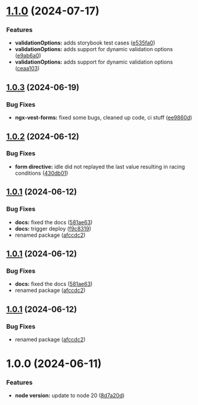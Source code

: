 # [1.1.0](https://github.com/simplifiedcourses/ngx-vest-forms/compare/v1.0.3...v1.1.0) (2024-07-17)


### Features

* **validationOptions:** adds storybook test cases ([e535fa0](https://github.com/simplifiedcourses/ngx-vest-forms/commit/e535fa0da18764bdeba6e12911eeaaac90885a02))
* **validationOptions:** adds support for dynamic validation options ([e9ab6a0](https://github.com/simplifiedcourses/ngx-vest-forms/commit/e9ab6a0bd6ec1dbc182f40292863ebc87b63b913))
* **validationOptions:** adds support for dynamic validation options ([ceaa103](https://github.com/simplifiedcourses/ngx-vest-forms/commit/ceaa10300f3a6392655542369ef9d7d1faa6b856))

## [1.0.3](https://github.com/simplifiedcourses/ngx-vest-forms/compare/v1.0.2...v1.0.3) (2024-06-19)


### Bug Fixes

* **ngx-vest-forms:** fixed some bugs, cleaned up code, ci stuff ([ee9860d](https://github.com/simplifiedcourses/ngx-vest-forms/commit/ee9860de39d6d63b32523661164d2bc5cf807ffb))

## [1.0.2](https://github.com/simplifiedcourses/ngx-vest-forms/compare/v1.0.1...v1.0.2) (2024-06-12)


### Bug Fixes

* **form directive:** idle did not replayed the last value resulting in racing conditions ([430db01](https://github.com/simplifiedcourses/ngx-vest-forms/commit/430db017bf37efcb38458492359f6e69c6900202))

## [1.0.1](https://github.com/simplifiedcourses/ngx-vest-forms/compare/v1.0.0...v1.0.1) (2024-06-12)


### Bug Fixes

* **docs:** fixed the docs ([581ae63](https://github.com/simplifiedcourses/ngx-vest-forms/commit/581ae6314774f88775447fa9206cca87fa08a44e))
* **docs:** trigger deploy ([f9c8319](https://github.com/simplifiedcourses/ngx-vest-forms/commit/f9c83193c00d71ec74dd001eac5f07a6822bb973))
* renamed package ([afccdc2](https://github.com/simplifiedcourses/ngx-vest-forms/commit/afccdc239bd184d66591686ce0f01e1ad20b2b94))

## [1.0.1](https://github.com/simplifiedcourses/ngx-vest-forms/compare/v1.0.0...v1.0.1) (2024-06-12)


### Bug Fixes

* **docs:** fixed the docs ([581ae63](https://github.com/simplifiedcourses/ngx-vest-forms/commit/581ae6314774f88775447fa9206cca87fa08a44e))
* renamed package ([afccdc2](https://github.com/simplifiedcourses/ngx-vest-forms/commit/afccdc239bd184d66591686ce0f01e1ad20b2b94))

## [1.0.1](https://github.com/simplifiedcourses/ngx-vest-forms/compare/v1.0.0...v1.0.1) (2024-06-12)


### Bug Fixes

* renamed package ([afccdc2](https://github.com/simplifiedcourses/ngx-vest-forms/commit/afccdc239bd184d66591686ce0f01e1ad20b2b94))

# 1.0.0 (2024-06-11)


### Features

* **node version:** update to node 20 ([8d7a20d](https://github.com/simplifiedcourses/ngx-vest-forms/commit/8d7a20d644f30ee016cbc4276b8dc78e890298d7))
